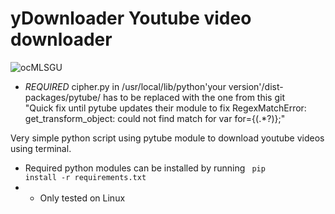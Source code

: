 # yDownloader Youtube video downloader
![ocMLSGU](https://github.com/thegrreat1/yDownloader/assets/63957530/1c671468-40cc-4b7b-a4e9-3837c1c903e6)

- *REQUIRED* cipher.py in /usr/local/lib/python'your version'/dist-packages/pytube/ has to be replaced with the one from this git<br>
"Quick fix until pytube updates their module to fix RegexMatchError: get_transform_object: could not find match for var for={(.*?)};"<br>
  
Very simple python script using pytube module to download youtube videos using terminal.<br>
- Required python modules can be installed by running  <code> pip install -r requirements.txt </code>
- - Only tested on Linux
